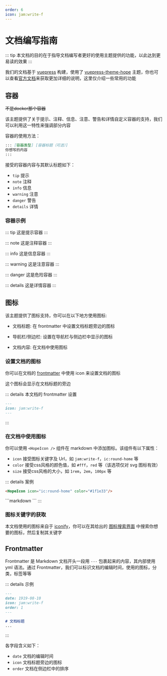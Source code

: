 ```yaml
---
order: 6
icon: jam:write-f
---
```


# 文档编写指南

::: tip
本文档的目的在于指导文档编写者更好的使用主题提供的功能，以此达到更易读的效果
:::

我们的文档基于 [vuepress](https://github.com/vuejs/vuepress) 构建，使用了 [vuepress-theme-hope](https://github.com/vuepress-theme-hope/vuepress-theme-hope) 主题，你也可以查看[官方文档](https://theme-hope.vuejs.press/zh/)来获取更加详细的说明，这里仅介绍一些常用的功能

## 容器

~~不是docker那个容器~~

该主题提供了关于提示、注释、信息、注意、警告和详情自定义容器的支持，我们可以利用这一特性来强调部分内容

容器的使用方法：

```markdown
::: [容器类型] [容器标题（可选）]
你想写的内容
:::
```
接受的容器内容与其默认标题如下：
+ `tip` 提示
+ `note` 注释
+ `info` 信息
+ `warning` 注意
+ `danger` 警告
+ `details` 详情

### 容器示例

::: tip
这是提示容器
:::

::: note
这是注释容器
:::

::: info
这是信息容器
:::

::: warning
这是注意容器
:::

::: danger
这是危险容器
:::

::: details
这是详情容器
:::


## 图标

该主题提供了图标支持，你可以在以下地方使用图标:

+ 文档标题: 在 frontmatter 中设置文档标题旁边的图标

+ 导航栏/侧边栏: 设置在导航栏与侧边栏中显示的图标

+ 文档内容: 在文档中使用图标

### 设置文档的图标

你可以在文档的 [frontmatter](#frontmatter) 中使用 icon 来设置文档的图标

这个图标会显示在文档标题的旁边

::: details 本文档的 frontmatter 设置
```markdown
---
icon: jam:write-f
---
```
:::

### 在文档中使用图标

你可以使用 `<HopeIcon />` 组件在 markdown 中添加图标。该组件有以下属性：
+ `icon` 接受图标关键字及 Url，如 `jam:write-f`，`ic:round-home` 等
+ `color` 接受css风格的颜色值，如 `#fff`，`red` 等（该选项仅对 svg 图标有效）
+ `size` 接受css风格的大小，如 `1rem`，`2em`，`100px` 等

::: details 案例
<HopeIcon icon="ic:round-home" color="#1f1e33"/>
```markdown
<HopeIcon icon="ic:round-home" color="#1f1e33"/>
```

<HopeIcon icon="https://cdn.jsdelivr.net/gh/MaaAssistantArknights/design@main/logo/maa-logo_512x512.png" size="4rem" />
```markdown
<HopeIcon icon="https://cdn.jsdelivr.net/gh/MaaAssistantArknights/design@main/logo/maa-logo_512x512.png" size="4rem" />
```
:::

### 图标关键字的获取

本文档使用的图标来自于 [iconify](https://iconify.design/)，你可以在其给出的 [图标搜索界面](https://icon-sets.iconify.design/) 中搜索你想要的图标，然后复制其关键字

## Frontmatter

Frontmatter 是 Markdown 文档开头一段用 `---` 包裹起来的内容，其内部使用 yml 语法。通过 Frontmatter，我们可以标识文档的编辑时间，使用的图标，分类，标签等等

::: details 示例
```markdown
---
date: 1919-08-10
icon: jam:write-f
order: 1
---

# 文档标题
...

```
:::

各字段含义如下：
+ `date` 文档的编辑时间
+ `icon` 文档标题旁边的图标
+ `order` 文档在侧边栏中的排序
